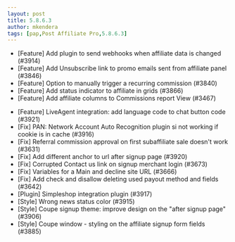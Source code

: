 ```yaml
---
layout: post
title: 5.8.6.3
author: mkendera
tags: [pap,Post Affiliate Pro,5.8.6.3]
---
```


- [Feature] Add plugin to send webhooks when affiliate data is changed (#3914)
- [Feature] Add Unsubscribe link to promo emails sent from affiliate panel (#3846)
- [Feature] Option to manually trigger a recurring commission (#3840)
- [Feature] Add status indicator to affiliate in grids (#3866)
- [Feature] Add affiliate columns to Commissions report View (#3467)

<!--more-->

- [Feature] LiveAgent integration: add language code to chat button code (#3921)
- [Fix] PAN: Network Account Auto Recognition plugin si not working if cookie is in cache (#3916)
- [Fix] Referral commission approval on first subaffiliate sale doesn't work (#3631)
- [Fix] Add different anchor to url after signup page (#3920)
- [Fix] Corrupted Contact us link on signup merchant login (#3673)
- [Fix] Variables for a Main and decline site URL (#3666)
- [Fix] Add check and disallow deleting used payout method and fields (#3642)
- [Plugin] Simpleshop integration plugin (#3917)
- [Style] Wrong news status color (#3915)
- [Style] Coupe signup theme: improve design on the "after signup page" (#3906)
- [Style] Coupe window - styling on the affiliate signup form fields (#3885)
